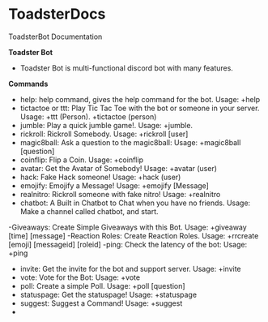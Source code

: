 # ToadsterDocs
ToadsterBot Documentation

**Toadster Bot**
- Toadster Bot is multi-functional discord bot with many features.



  
**Commands**
- help: help command, gives the help command for the bot. Usage: +help
- tictactoe or ttt: Play Tic Tac Toe with the bot or someone in your server. Usage: +ttt (Person).  +tictactoe (person)
- jumble: Play a quick jumble game!. Usage: +jumble.
- rickroll: Rickroll Somebody. Usage: +rickroll [user]
- magic8ball: Ask a question to the magic8ball: Usage: +magic8ball [question]
- coinflip: Flip a Coin. Usage: +coinflip
- avatar: Get the Avatar of Somebody! Usage: +avatar (user)
- hack: Fake Hack someone! Usage: +hack (user)
- emojify: Emojify a Message! Usage: +emojify [Message]
- realnitro: Rickroll someone with fake nitro! Usage: +realnitro
- chatbot: A Built in Chatbot to Chat when you have no friends. Usage: Make a channel called chatbot, and start.

-Giveaways: Create Simple Giveaways with this Bot. Usage: +giveaway [time] [message]
-Reaction Roles: Create Reaction Roles. Usage: +rrcreate [emoji] [messageid] [roleid]
-ping: Check the latency of the bot: Usage: +ping
- invite: Get the invite for the bot and support server. Usage: +invite
- vote: Vote for the Bot: Usage: +vote
- poll: Create a simple Poll. Usage: +poll [question]
- statuspage: Get the statuspage! Usage: +statuspage
- suggest: Suggest a Command! Usage: +suggest
- 
